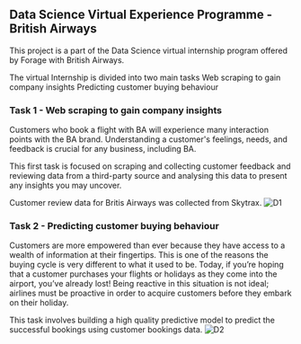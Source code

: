 ## Data Science Virtual Experience Programme - British Airways

This project is a part of the Data Science virtual internship program offered by Forage with British Airways.

The virtual Internship is divided into two main tasks
Web scraping to gain company insights
Predicting customer buying behaviour

### Task 1 - Web scraping to gain company insights
Customers who book a flight with BA will experience many interaction points with the BA brand. Understanding a customer's feelings, needs, and feedback is crucial for any business, including BA.

This first task is focused on scraping and collecting customer feedback and reviewing data from a third-party source and analysing this data to present any insights you may uncover.

Customer review data for Britis Airways was collected from Skytrax.
![D1](https://github.com/taniab24/Data-Science-British-Airways/assets/94709601/2117c3cf-1e89-4259-9c03-ceb27de2053f)

### Task 2 - Predicting customer buying behaviour
Customers are more empowered than ever because they have access to a wealth of information at their fingertips. This is one of the reasons the buying cycle is very different to what it used to be. Today, if you’re hoping that a customer purchases your flights or holidays as they come into the airport, you’ve already lost! Being reactive in this situation is not ideal; airlines must be proactive in order to acquire customers before they embark on their holiday.

This task involves building a high quality predictive model to predict the successful bookings using customer bookings data.
![D2](https://github.com/taniab24/Data-Science-British-Airways/assets/94709601/03fb27f4-aa41-48bb-abbf-0815b0264a83)
